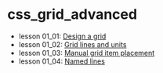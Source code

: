 # css_grid_advanced

- lesson 01_01: [Design a grid](https://github.com/kelvingao/css_grid_advanced/tree/01_01/01_01)
- lesson 01_02: [Grid lines and units](https://github.com/kelvingao/css_grid_advanced/tree/01_02/01_02)
- lesson 01_03: [Manual grid item placement](https://github.com/kelvingao/css_grid_advanced/tree/01_03/01_03)
- lesson 01_04: [Named lines](https://github.com/kelvingao/css_grid_advanced/tree/01_04/01_04)